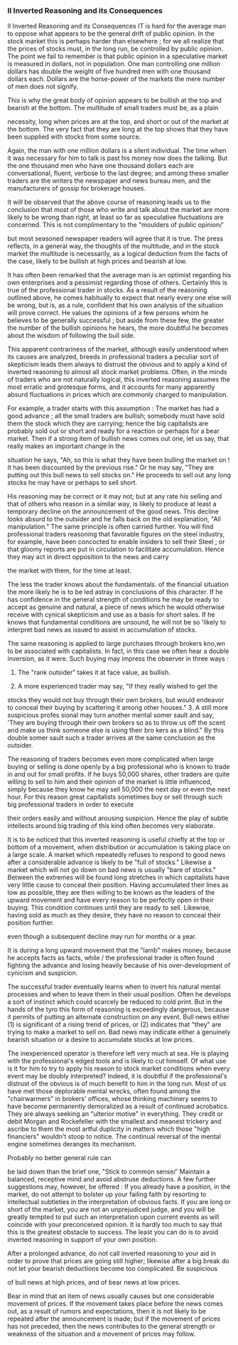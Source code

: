 ### II Inverted Reasoning and its Consequences  ###

II Inverted Reasoning and its Consequences
IT is hard for the average man to oppose what appears to be the general drift of public opinion. In the stock market this is perhaps harder than elsewhere ; for we all realize that the prices of stocks must, in the long run, be controlled by public opinion.
The point we fail to remember is that public opinion in a speculative market is measured in dollars, not in population. One man controlling one million dollars has double the weight of five hundred men with one thousand dollars each. Dollars are the horse-power of the markets the mere number of men does not signify.

This is why the great body of opinion appears to be bullish at the top and bearish at the bottom. The multitude of small traders must be, as a plain


  
necessity, long when prices are at the top, and short or out of the market at the bottom. The very fact that they are long at the top shows that they have been supplied with stocks from some source.

Again, the man with one million dollars is a silent individual. The time when it was necessary for him to talk is past his money now does the talking. But the one thousand men who have one thousand dollars each are conversational, fluent, verbose to the last degree; and among these smaller traders are the writers the newspaper and news bureau men, and the manufacturers of gossip for brokerage houses.

It will be observed that the above course of reasoning leads us to the conclusion that most of those who write and talk about the market are more likely to be wrong than right, at least so far as speculative fluctuations are concerned. This is not complimentary to the "moulders of public opinion/'




but most seasoned newspaper readers will agree that it is true. The press reflects, in a general way, the thoughts of the multitude, and in the stock market the multitude is necessarily, as a logical deduction from the facts of the case, likely to be bullish at high prices and bearish at low.

It has often been remarked that the average man is an optimist regarding his own enterprises and a pessimist regarding those of others. Certainly this is true of the professional trader in stocks. As a result of the reasoning outlined above, he comes habitually to expect that nearly every one else will be wrong, but is, as a rule, confident that his own analysis of the situation will prove correct. He values the opinions of a few persons whom he believes to be generally successful ; but aside from these few, the greater the number of the bullish opinions he hears, the more doubtful he becomes about the wisdom of following the bull side.



  
This apparent contrariness of the market, although easily understood when its causes are analyzed, breeds in professional traders a peculiar sort of skepticism leads them always to distrust the obvious and to apply a kind of inverted reasoning to almost all stock market problems. Often, in the minds of traders who are not naturally logical, this inverted reasoning assumes the most erratic and grotesque forms, and it accounts for many apparently absurd fluctuations in prices which are commonly charged to manipulation.

For example, a trader starts with this assumption : The market has had a good advance ; all the small traders are bullish; somebody must have sold them the stock which they are carrying; hence the big capitalists are probably sold out or short and ready for a reaction or perhaps for a bear market.
Then if a strong item of bullish news comes out one, let us say, that really makes an important change in the




situation he says, "Ah, so this is what they have been bulling the market on ! It has been discounted by the previous rise." Or he may say, "They are putting out this bull news to sell stocks on." He proceeds to sell out any long stocks he may have or perhaps to sell short.

His reasoning may be correct or it may not; but at any rate his selling and that of others who reason in a similar way, is likely to produce at least a temporary decline on the announcement of the good news. This decline looks absurd to the outsider and he falls back on the old explanation, "All manipulation."
The same principle is often carried further. You will find professional traders reasoning that favorable figures on the steel industry, for example, have been concocted to enable insiders to sell their Steel ; or that gloomy reports are put in circulation to facilitate accumulation. Hence they may act in direct opposition to the news and carry


  
the market with them, for the time at least.

The less the trader knows about the fundamentals. of the financial situation the more likely he is to be led astray in conclusions of this character. If he has confidence in the general strength of conditions he may be ready to accept as genuine and natural, a piece of news which he would otherwise receive with cynical skepticism and use as a basis for short sales. If he knows that fundamental conditions are unsound, he will not be so 'likely to interpret bad news as issued to assist in accumulation of stocks.

The same reasoning is applied to large purchases through brokers kno,wn to be associated with capitalists. In fact, in this case we often hear a double inversion, as it were. Such buying may impress the observer in three ways :
1. The "rank outsider" takes it at    face value, as bullish.

2. A more experienced trader may    say, "If they really wished to get the




stocks they would not buy through their own brokers, but would endeavor to conceal their buying by scattering it among other houses." 3. A still more suspicious profes   sional may turn another mental somer   sault and say, 'They are buying    through their own brokers so as to    throw us off the scent and make us    think someone else is using their bro   kers as a blind." By this double somer   sault such a trader arrives at the same    conclusion as the outsider.

The reasoning of traders becomes even more complicated when large buying or selling is done openly by a big professional who is known to trade in and out for small profits. If he buys 50,000 shares, other traders are quite willing to sell to him and their opinion of the market is little influenced, simply because they know he may sell 50,000 the next day or even the next hour. For this reason great capitalists sometimes buy or sell through such big professional traders in order to execute


  
their orders easily and without arousing suspicion. Hence the play of subtle intellects around big trading of this kind often becomes very elaborate.

It is to be noticed that this inverted reasoning is useful chiefly at the top or bottom of a movement, when distribution or accumulation is taking place on a large scale. A market which repeatedly refuses to respond to good news after a considerable advance is likely to be "full of stocks." Likewise a market which will not go down on bad news is usually "bare of stocks."
Between the extremes will be found long stretches in which capitalists have very little cause to conceal their position. Having accumulated their lines as low as possible, they are then willing to be known as the leaders of the upward movement and have every reason to be perfectly open in their buying.
This condition continues until they are ready to sell. Likewise, having sold as much as they desire, they have no reason to conceal their position further.




even though a subsequent decline may run for months or a year.

It is during a long upward movement that the "lamb" makes money, because he accepts facts as facts, while / the professional trader is often found fighting the advance and losing heavily because of his over-development of cynicism and suspicion.

The successful trader eventually learns when to invert his natural mental processes and when to leave them in their usual position. Often he develops a sort of instinct which could scarcely be reduced to cold print. But in the hands of the tyro this form of reasoning is exceedingly dangerous, because it permits of putting an alternate construction on any event. Bull news either (1) is significant of a rising trend of prices, or (2) indicates that "they" are trying to make a market to sell on. Bad news may indicate either a genuinely bearish situation or a desire to accumulate stocks at low prices.



  
The inexperienced operator is therefore left very much at sea. He is playing with the professional's edged tools and is likely to cut himself. Of what use is it for him to try to apply his reason to stock market conditions when every event may be doubly interpreted?
Indeed, it is doubtful if the professional's distrust of the obvious is of much benefit to him in the long run.
Most of us have met those deplorable mental wrecks, often found among the "chairwarmers" in brokers' offices, whose thinking machinery seems to have become permanently demoralized as a result of continued acrobatics.
They are always seeking an "ulterior motive" in everything. They credit or debit Morgan and Rockefeller with the smallest and meanest trickery and ascribe to them the most artful duplicity in matters which those "high financiers" wouldn't stoop to notice. The continual reversal of the mental engine sometimes deranges its mechanism.

Probably no better general rule can




be laid down than the brief one, "Stick to common sense/' Maintain a balanced, receptive mind and avoid abstruse deductions. A few further suggestions may, however, be offered :
If you already have a position, in the market, do not attempt to bolster up your failing faith by resorting to intellectual subtleties in the interpretation of obvious facts. If you are long or short of the market, you are not an unprejudiced judge, and you will be greatly tempted to put such an interpretation upon current events as will coincide with your preconceived opinion. It is hardly too much to say that this is the greatest obstacle to success.
The least you can do is to avoid inverted reasoning in support of your own position.

After a prolonged advance, do not call inverted reasoning to your aid in order to prove that prices are going still higher; likewise after a big break do not let your bearish deductions become too complicated. Be suspicious


of bull news at high prices, and of bear news at low prices.

Bear in mind that an item of news usually causes but one considerable movement of prices. If the movement takes place before the news comes out, as a result of rumors and expectations, then it is not likely to be repeated after the announcement is made; but if the movement of prices has not preceded, then the news contributes to the general strength or weakness of the situation and a movement of prices may follow.



